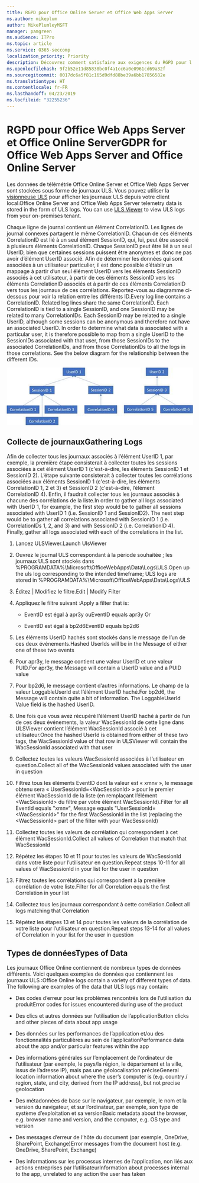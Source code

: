 ```yaml
---
title: RGPD pour Office Online Server et Office Web Apps Server
ms.author: mikeplum
author: MikePlumleyMSFT
manager: pamgreen
ms.audience: ITPro
ms.topic: article
ms.service: O365-seccomp
localization_priority: Priority
description: Découvrez comment satisfaire aux exigences du RGPD pour l’environnement Exchange Server local.
ms.openlocfilehash: 9f2b52e11d85838bc0f4a1cc6a0e0961cd69a32f
ms.sourcegitcommit: 0017dc6a5f81c165d9dfd88be39a6bb17856582e
ms.translationtype: HT
ms.contentlocale: fr-FR
ms.lasthandoff: 04/23/2019
ms.locfileid: "32255236"
---
```

# <a name="gdpr-for-office-web-apps-server-and-office-online-server"></a><span data-ttu-id="9b83e-103">RGPD pour Office Web Apps Server et Office Online Server</span><span class="sxs-lookup"><span data-stu-id="9b83e-103">GDPR for Office Web Apps Server and Office Online Server</span></span>

<span data-ttu-id="9b83e-p101">Les données de télémétrie Office Online Server et Office Web Apps Server sont stockées sous forme de journaux ULS. Vous pouvez utiliser la [visionneuse ULS](https://www.microsoft.com/en-us/download/details.aspx?id=44020) pour afficher les journaux ULS depuis votre client local.</span><span class="sxs-lookup"><span data-stu-id="9b83e-p101">Office Online Server and Office Web Apps Server telemetry data is stored in the form of ULS logs. You can use [ULS Viewer](https://www.microsoft.com/en-us/download/details.aspx?id=44020) to view ULS logs from your on-premises tenant.</span></span>

<span data-ttu-id="9b83e-p102">Chaque ligne de journal contient un élément CorrelationID. Les lignes de journal connexes partagent le même CorrelationID. Chacun de ces éléments CorrelationID est lié à un seul élément SessionID, qui, lui, peut être associé à plusieurs éléments CorrelationID. Chaque SessionID peut être lié à un seul UserID, bien que certaines sessions puissent être anonymes et donc ne pas avoir d’élément UserID associé. Afin de déterminer les données qui sont associées à un utilisateur particulier, il est donc possible d’établir un mappage à partir d’un seul élément UserID vers les éléments SessionID associés à cet utilisateur, à partir de ces éléments SessionID vers les éléments CorrelationID associés et à partir de ces éléments CorrelationID vers tous les journaux de ces corrélations. Reportez-vous au diagramme ci-dessous pour voir la relation entre les différents ID.</span><span class="sxs-lookup"><span data-stu-id="9b83e-p102">Every log line contains a CorrelationID. Related log lines share the same CorrelationID. Each CorrelationID is tied to a single SessionID, and one SessionID may be related to many CorrelationIDs. Each SessionID may be related to a single UserID, although some sessions can be anonymous and therefore not have an associated UserID. In order to determine what data is associated with a particular user, it is therefore possible to map from a single UserID to the SessionIDs associated with that user, from those SessionIDs to the associated CorrelationIDs, and from those CorrelationIDs to all the logs in those correlations. See the below diagram for the relationship between the different IDs.</span></span>

![](media/gdpr-for-office-online-server-image1.jpg)

## <a name="gathering-logs"></a><span data-ttu-id="9b83e-112">Collecte de journaux</span><span class="sxs-lookup"><span data-stu-id="9b83e-112">Gathering Logs</span></span>

<span data-ttu-id="9b83e-p103">Afin de collecter tous les journaux associés à l’élément UserID 1, par exemple, la première étape consisterait à collecter toutes les sessions associées à cet élément UserID 1 (c'est-à-dire, les éléments SessionID 1 et SessionID 2). L’étape suivante consisterait à collecter toutes les corrélations associées aux éléments SessionID 1 (c'est-à-dire, les éléments CorrelationID 1, 2 et 3) et SessionID 2 (c'est-à-dire, l’élément CorrelationID 4). Enfin, il faudrait collecter tous les journaux associés à chacune des corrélations de la liste.</span><span class="sxs-lookup"><span data-stu-id="9b83e-p103">In order to gather all logs associated with UserID 1, for example, the first step would be to gather all sessions associated with UserID 1 (i.e. SessionID 1 and SessionID2). The next step would be to gather all correlations associated with SessionID 1 (i.e. CorrelationIDs 1, 2, and 3) and with SessionID 2 (i.e. CorrelationID 4). Finally, gather all logs associated with each of the correlations in the list.</span></span>

1.  <span data-ttu-id="9b83e-116">Lancez ULSViewer.</span><span class="sxs-lookup"><span data-stu-id="9b83e-116">Launch UlsViewer</span></span>

2.  <span data-ttu-id="9b83e-117">Ouvrez le journal ULS correspondant à la période souhaitée ; les journaux ULS sont stockés dans %PROGRAMDATA%\\Microsoft\\OfficeWebApps\\Data\\Logs\\ULS.</span><span class="sxs-lookup"><span data-stu-id="9b83e-117">Open up the uls log corresponding to the intended timeframe; ULS logs are stored in %PROGRAMDATA%\\Microsoft\\OfficeWebApps\\Data\\Logs\\ULS</span></span>

3.  <span data-ttu-id="9b83e-118">Éditez | Modifiez le filtre.</span><span class="sxs-lookup"><span data-stu-id="9b83e-118">Edit | Modify Filter</span></span>

4.  <span data-ttu-id="9b83e-119">Appliquez le filtre suivant :</span><span class="sxs-lookup"><span data-stu-id="9b83e-119">Apply a filter that is:</span></span>

    -   <span data-ttu-id="9b83e-120">EventID est égal à apr3y ou</span><span class="sxs-lookup"><span data-stu-id="9b83e-120">EventID equals apr3y Or</span></span>

    -   <span data-ttu-id="9b83e-121">EventID est égal à bp2d6</span><span class="sxs-lookup"><span data-stu-id="9b83e-121">EventID equals bp2d6</span></span>

5.  <span data-ttu-id="9b83e-122">Les éléments UserID hachés sont stockés dans le message de l’un de ces deux événements.</span><span class="sxs-lookup"><span data-stu-id="9b83e-122">Hashed UserIds will be in the Message of either one of these two events</span></span>

6.  <span data-ttu-id="9b83e-123">Pour apr3y, le message contient une valeur UserID et une valeur PUID.</span><span class="sxs-lookup"><span data-stu-id="9b83e-123">For apr3y, the Message will contain a UserID value and a PUID value</span></span>

7.  <span data-ttu-id="9b83e-p104">Pour bp2d6, le message contient d’autres informations. Le champ de la valeur LoggableUserId est l’élément UserID haché.</span><span class="sxs-lookup"><span data-stu-id="9b83e-p104">For bp2d6, the Message will contain quite a bit of information. The LoggableUserId Value field is the hashed UserID.</span></span>

8.  <span data-ttu-id="9b83e-126">Une fois que vous avez récupéré l’élément UserID haché à partir de l’un de ces deux événements, la valeur WacSessionId de cette ligne dans ULSViewer contient l’élément WacSessionId associé à cet utilisateur.</span><span class="sxs-lookup"><span data-stu-id="9b83e-126">Once the hashed UserId is obtained from either of these two tags, the WacSessionId value of that row in ULSViewer will contain the WacSessionId associated with that user</span></span>

9.  <span data-ttu-id="9b83e-127">Collectez toutes les valeurs WacSessionId associées à l’utilisateur en question.</span><span class="sxs-lookup"><span data-stu-id="9b83e-127">Collect all of the WacSessionId values associated with the user in question</span></span>

10. <span data-ttu-id="9b83e-128">Filtrez tous les éléments EventID dont la valeur est « xmnv », le message obtenu sera « UserSessionId=\<WacSessionId\> » pour le premier élément WacSessionId de la liste (en remplaçant l’élément \<WacSessionId\> du filtre par votre élément WacSessionId).</span><span class="sxs-lookup"><span data-stu-id="9b83e-128">Filter for all EventId equals "xmnv", Message equals "UserSessionId=\<WacSessionId\>" for the first WacSessionId in the list (replacing the \<WacSessionId\> part of the filter with your WacSessionId)</span></span>

11. <span data-ttu-id="9b83e-129">Collectez toutes les valeurs de corrélation qui correspondent à cet élément WacSessionId.</span><span class="sxs-lookup"><span data-stu-id="9b83e-129">Collect all values of Correlation that match that WacSessionId</span></span>

12. <span data-ttu-id="9b83e-130">Répétez les étapes 10 et 11 pour toutes les valeurs de WacSessionId dans votre liste pour l’utilisateur en question.</span><span class="sxs-lookup"><span data-stu-id="9b83e-130">Repeat steps 10-11 for all values of WacSessionId in your list for the user in question</span></span>

13. <span data-ttu-id="9b83e-131">Filtrez toutes les corrélations qui correspondent à la première corrélation de votre liste.</span><span class="sxs-lookup"><span data-stu-id="9b83e-131">Filter for all Correlation equals the first Correlation in your list</span></span>

14. <span data-ttu-id="9b83e-132">Collectez tous les journaux correspondant à cette corrélation.</span><span class="sxs-lookup"><span data-stu-id="9b83e-132">Collect all logs matching that Correlation</span></span>

15. <span data-ttu-id="9b83e-133">Répétez les étapes 13 et 14 pour toutes les valeurs de la corrélation de votre liste pour l’utilisateur en question.</span><span class="sxs-lookup"><span data-stu-id="9b83e-133">Repeat steps 13-14 for all values of Correlation in your list for the user in question</span></span>

## <a name="types-of-data"></a><span data-ttu-id="9b83e-134">Types de données</span><span class="sxs-lookup"><span data-stu-id="9b83e-134">Types of Data</span></span>

<span data-ttu-id="9b83e-p105">Les journaux Office Online contiennent de nombreux types de données différents. Voici quelques exemples de données que contiennent les journaux ULS :</span><span class="sxs-lookup"><span data-stu-id="9b83e-p105">Office Online logs contain a variety of different types of data. The following are examples of the data that ULS logs may contain:</span></span>

-   <span data-ttu-id="9b83e-137">Des codes d’erreur pour les problèmes rencontrés lors de l’utilisation du produit</span><span class="sxs-lookup"><span data-stu-id="9b83e-137">Error codes for issues encountered during use of the product</span></span>

-   <span data-ttu-id="9b83e-138">Des clics et autres données sur l’utilisation de l’application</span><span class="sxs-lookup"><span data-stu-id="9b83e-138">Button clicks and other pieces of data about app usage</span></span>

-   <span data-ttu-id="9b83e-139">Des données sur les performances de l’application et/ou des fonctionnalités particulières au sein de l’application</span><span class="sxs-lookup"><span data-stu-id="9b83e-139">Performance data about the app and/or particular features within the app</span></span>

-   <span data-ttu-id="9b83e-140">Des informations générales sur l’emplacement de l’ordinateur de l’utilisateur (par exemple, le pays/la région, le département et la ville, issus de l’adresse IP), mais pas une géolocalisation précise</span><span class="sxs-lookup"><span data-stu-id="9b83e-140">General location information about where the user’s computer is (e.g. country / region, state, and city, derived from the IP address), but not precise geolocation</span></span>

-   <span data-ttu-id="9b83e-141">Des métadonnées de base sur le navigateur, par exemple, le nom et la version du navigateur, et sur l’ordinateur, par exemple, son type de système d’exploitation et sa version</span><span class="sxs-lookup"><span data-stu-id="9b83e-141">Basic metadata about the browser, e.g. browser name and version, and the computer, e.g. OS type and version</span></span>

-   <span data-ttu-id="9b83e-142">Des messages d’erreur de l’hôte du document (par exemple, OneDrive, SharePoint, Exchange)</span><span class="sxs-lookup"><span data-stu-id="9b83e-142">Error messages from the document host (e.g. OneDrive, SharePoint, Exchange)</span></span>

-   <span data-ttu-id="9b83e-143">Des informations sur les processus internes de l’application, non liés aux actions entreprises par l’utilisateur</span><span class="sxs-lookup"><span data-stu-id="9b83e-143">Information about processes internal to the app, unrelated to any action the user has taken</span></span>
